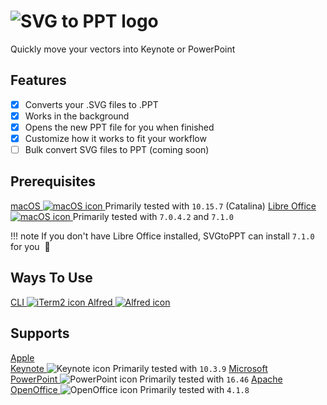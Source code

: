<div class="center">
  <h1>
    <img id="app-logo" src="img/svgtoppt-logo.svg" alt="SVG to PPT logo" title="SVG to PPT logo"/>
  </h1>
  <p id="tagline">
    Quickly move your vectors into Keynote or PowerPoint
  </p>
</div>

## Features

- [x] Converts your .SVG files to .PPT
- [x] Works in the background
- [x] Opens the new PPT file for you when finished
- [x] Customize how it works to fit your workflow
- [ ] Bulk convert SVG files to PPT (coming soon)

## Prerequisites

<div class="two-icon center">
  <span>
    <a target="_blank" href="https://www.apple.com/macos">
      macOS
      <img src="img/mac-os-icon.svg" alt="macOS icon" title="macOS icon"/>
    </a>
    <span>Primarily tested with <code>10.15.7</code> (Catalina)</span>
  </span>
  <span>
    <a target="_blank" href="https://www.libreoffice.org/download/download">
      Libre Office
      <img src="img/libre-office-icon.svg" alt="macOS icon" title="macOS icon"/>
    </a>
    <span>Primarily tested with <code>7.0.4.2</code> and <code>7.1.0</code></span>
  </span>
</div>

!!! note
    If you don't have Libre Office installed, SVGtoPPT can install `7.1.0` for you&nbsp; :slightly_smiling_face:

## Ways To Use

<div class="two-icon center">
  <span>
    <a href="cli">
      CLI
      <img src="img/iterm2-icon.svg" alt="iTerm2 icon" title="iTerm2 icon"/>
    </a>
  </span>
  <span>
    <a href="alfred">
      Alfred
      <img src="img/alfred-icon.svg" alt="Alfred icon" title="Alfred icon"/>
    </a>
  </span>
</div>

## Supports

<div class="three-icon center">
  <span>
    <a target="_blank" href="https://apps.apple.com/us/app/keynote/id409183694">
      Apple<br>Keynote
    </a>
    <img src="img/keynote-icon.svg" alt="Keynote icon" title="Keynote icon"/>
    <span>Primarily tested with <code>10.3.9</code></span>
  </span>
  <span>
    <a target="_blank" href="https://www.microsoft.com/en-us/microsoft-365/powerpoint">
      Microsoft<br>PowerPoint
    </a>
    <img src="img/powerpoint-icon.svg" alt="PowerPoint icon" title="Powerpoint icon"/>
    <span>Primarily tested with <code>16.46</code></span>
  </span>
  <span>
    <a target="_blank" href="https://www.openoffice.org">
      Apache<br>OpenOffice
    </a>
    <img src="img/open-office-icon.svg" alt="OpenOffice icon" title="OpenOffice icon"/>
    <span>Primarily tested with <code>4.1.8</code></span>
  </span>
</div>
